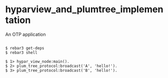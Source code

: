 hyparview_and_plumtree_implementation
=====

An OTP application

```shell

$ rebar3 get-deps
$ rebar3 shell

$ 1> hypar_view_node:main().
$ 2> plum_tree_protocol:broadcast('A', 'hello!').
$ 3> plum_tree_protocol:broadcast('B', 'hello!').
```